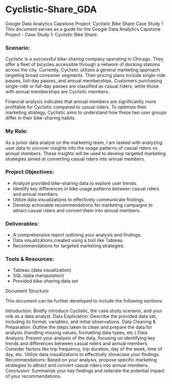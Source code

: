 # Cyclistic-Share_GDA

Google Data Analytics Capstone Project: Cyclistic Bike Share Case Study 1
This document serves as a guide for the Google Data Analytics Capstone Project - Case Study 1: Cyclistic Bike Share.

### Scenario:
Cyclistic is a successful bike-sharing company operating in Chicago. They offer a fleet of bicycles accessible through a network of docking stations across the city. Currently, Cyclistic utilizes a general marketing approach targeting broad consumer segments. Their pricing plans include single-ride passes, full-day passes, and annual memberships. Customers purchasing single-ride or full-day passes are classified as casual riders, while those with annual memberships are Cyclistic members.

Financial analysis indicates that annual members are significantly more profitable for Cyclistic compared to casual riders. To optimize their marketing strategy, Cyclistic aims to understand how these two user groups differ in their bike-sharing habits.

### My Role:
As a junior data analyst on the marketing team, I am tasked with analyzing user data to uncover insights into the usage patterns of casual riders vs. annual members. These insights will be used to develop targeted marketing strategies aimed at converting casual riders into annual members.

### Project Objectives:
* Analyze provided bike-sharing data to explore user trends.
* Identify key differences in bike usage patterns between casual riders and annual members.
* Utilize data visualizations to effectively communicate findings.
* Develop actionable recommendations for marketing campaigns to attract casual riders and convert them into annual members.

### Deliverables:
* A comprehensive report outlining your analysis and findings.
* Data visualizations created using a tool like Tableau.
* Recommendations for targeted marketing strategies.

### Tools & Resources:
* Tableau (data visualization)
* SQL (data manipulation)
* Provided bike-sharing data set

Document Structure:

This document can be further developed to include the following sections:

Introduction: Briefly introduce Cyclistic, the case study scenario, and your role as a data analyst.
Data Exploration: Describe the provided data set, including its format, variables, and initial observations.
Data Cleaning & Preparation: Outline the steps taken to clean and prepare the data for analysis (handling missing values, formatting data types, etc.)
Data Analysis: Present your analysis of the data, focusing on identifying key trends and differences between casual riders and annual members.
Consider factors like trip frequency, trip duration, day of the week, time of day, etc.
Utilize data visualizations to effectively showcase your findings.
Recommendations: Based on your analysis, propose specific marketing strategies to attract and convert casual riders into annual members.
Conclusion: Summarize your key findings and reiterate the potential impact of your recommendations.
